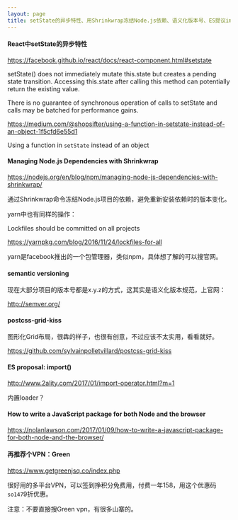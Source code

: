 ```yaml
---
layout: page
title: setState的异步特性、用Shrinkwrap冻结Node.js依赖、语义化版本号、ES提议import()、postcss-grid-kiss、process.browser、再推荐个VPN：Green
---
```


#### React中setState的异步特性

  https://facebook.github.io/react/docs/react-component.html#setstate

  setState() does not immediately mutate this.state but creates a pending state transition. Accessing this.state after calling this method can potentially return the existing value.

  There is no guarantee of synchronous operation of calls to setState and calls may be batched for performance gains.

  https://medium.com/@shopsifter/using-a-function-in-setstate-instead-of-an-object-1f5cfd6e55d1

  Using a function in `setState` instead of an object

#### Managing Node.js Dependencies with Shrinkwrap

  https://nodejs.org/en/blog/npm/managing-node-js-dependencies-with-shrinkwrap/

  通过Shrinkwrap命令冻结Node.js项目的依赖，避免重新安装依赖时的版本变化。

  yarn中也有同样的操作：

  Lockfiles should be committed on all projects

  https://yarnpkg.com/blog/2016/11/24/lockfiles-for-all

  yarn是facebook推出的一个包管理器，类似npm，具体想了解的可以搜官网。

#### semantic versioning

  现在大部分项目的版本号都是x.y.z的方式，这其实是语义化版本规范，上官网：

  http://semver.org/

#### postcss-grid-kiss

  图形化Grid布局，很犇的样子，也很有创意，不过应该不太实用，看看就好。

  https://github.com/sylvainpolletvillard/postcss-grid-kiss

#### ES proposal: import()

  http://www.2ality.com/2017/01/import-operator.html?m=1

  内置loader？

#### How to write a JavaScript package for both Node and the browser

  https://nolanlawson.com/2017/01/09/how-to-write-a-javascript-package-for-both-node-and-the-browser/

#### 再推荐个VPN：Green

  https://www.getgreenjsq.co/index.php

  很好用的多平台VPN，可以签到挣积分免费用，付费一年158，用这个优惠码`so147`9折优惠。

  注意：不要直接搜Green vpn，有很多山寨的。
